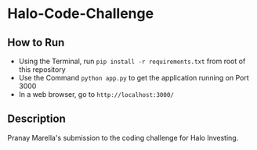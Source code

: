 # Halo-Code-Challenge

## How to Run
  * Using the Terminal, run `pip install -r requirements.txt` from root of this repository
  * Use the Command `python app.py` to get the application running on Port 3000
  * In a web browser, go to `http://localhost:3000/`

## Description

Pranay Marella's submission to the coding challenge for Halo Investing.
